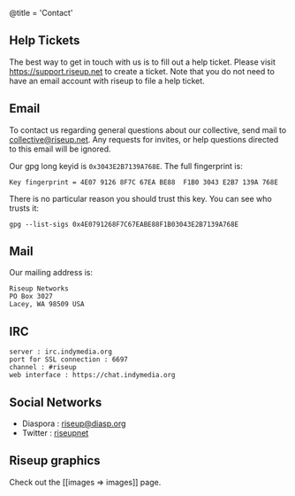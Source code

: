 @title = 'Contact'

## Help Tickets

The best way to get in touch with us is to fill out a help ticket. Please visit https://support.riseup.net to create a ticket. Note that you do not need to have an email account with riseup to file a help ticket.

## Email

To contact us regarding general questions about our collective, send mail to collective@riseup.net. Any requests for invites, or help questions directed to this email will be ignored.

Our gpg long keyid is `0x3043E2B7139A768E`. The full fingerprint is:

	Key fingerprint = 4E07 9126 8F7C 67EA BE88  F1B0 3043 E2B7 139A 768E


There is no particular reason you should trust this key. You can see who trusts it:

	gpg --list-sigs 0x4E0791268F7C67EABE88F1B03043E2B7139A768E

## Mail

Our mailing address is:

	Riseup Networks
	PO Box 3027
	Lacey, WA 98509 USA

## IRC

	server : irc.indymedia.org
	port for SSL connection : 6697
	channel : #riseup
	web interface : https://chat.indymedia.org

## Social Networks

* Diaspora : [riseup@diasp.org](https://diasp.org/people/e6901810cb670133bdbb782bcb452bd5)
* Twitter : [riseupnet](https://twitter.com/riseupnet)

## Riseup graphics

Check out the [[images => images]] page.
